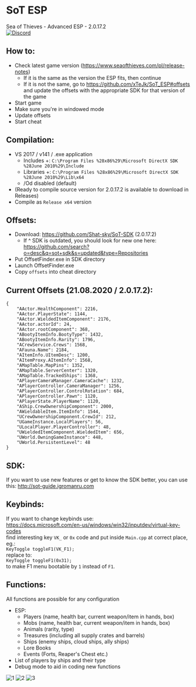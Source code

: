 # SoT ESP
Sea of Thieves - Advanced ESP - 2.0.17.2  
[![Discord](https://img.shields.io/discord/748288505507217428.svg?label=&logo=discord&logoColor=ffffff&color=7389D8&labelColor=6A7EC2)](https://discord.gg/AEfuvwT)
  
  
## How to:
- Check latest game version (https://www.seaofthieves.com/pl/release-notes)
  - If it is the same as the version the ESP fits, then continue
  - If it is not the same, go to https://github.com/xTeJk/SoT_ESP#offsets and update the offsets with the appropriate SDK for that version of the game
- Start game
- Make sure you're in windowed mode
- Update offsets
- Start cheat

## Compilation:
- VS 2017 / v141 / .exe application
	- Includes +: `C:\Program Files %28x86%29\Microsoft DirectX SDK %28June 2010%29\Include`
	- Libraries +: `C:\Program Files %28x86%29\Microsoft DirectX SDK %28June 2010%29\Lib\x64`
	- /Od disabled (default)
- (Ready to compile source version for 2.0.17.2 is available to download in Releases)
- Compile as `Release x64` version

## Offsets:
- Download: https://github.com/Shat-sky/SoT-SDK (2.0.17.2)
  - If ^ SDK is outdated, you should look for new one here: https://github.com/search?o=desc&q=sot+sdk&s=updated&type=Repositories
- Put OffsetFinder.exe in SDK directory
- Launch OffsetFinder.exe
- Copy `offsets` into cheat directory

## Current Offsets (21.08.2020 / 2.0.17.2):
```
{
    "AActor.HealthComponent": 2216,
    "AActor.PlayerState": 1144,
    "AActor.WieldedItemComponent": 2176,
    "AActor.actorId": 24,
    "AActor.rootComponent": 368,
    "ABootyItemInfo.BootyType": 1432,
    "ABootyItemInfo.Rarity": 1796,
    "ACrewService.Crews": 1568,
    "AFauna.Name": 2184,
    "AItemInfo.UItemDesc": 1200,
    "AItemProxy.AItemInfo": 1568,
    "AMapTable.MapPins": 1352,
    "AMapTable.ServerCenter": 1320,
    "AMapTable.TrackedShips": 1368,
    "APlayerCameraManager.CameraCache": 1232,
    "APlayerController.CameraManager": 1256,
    "APlayerController.ControlRotation": 684,
    "APlayerController.Pawn": 1120,
    "APlayerState.PlayerName": 1120,
    "AShip.CrewOwnershipComponent": 2000,
    "AWieldableItem.ItemInfo": 1544,
    "UCrewOwnershipComponent.CrewId": 212,
    "UGameInstance.LocalPlayers": 56,
    "ULocalPlayer.PlayerController": 48,
    "UWieldedItemComponent.WieldedItem": 656,
    "UWorld.OwningGameInstance": 448,
    "UWorld.PersistentLevel": 48
}
```

## SDK:
If you want to use new features or get to know the SDK better, you can use this: http://sot-guide.igromanru.com

## Keybinds:
If you want to change keybinds use:  
https://docs.microsoft.com/en-us/windows/win32/inputdev/virtual-key-codes  
find interesting key `VK_` or `0x` code and put inside `Main.cpp` at correct place, eg.:  
`KeyToggle toggleF1(VK_F1);`  
replace to:  
`KeyToggle toggleF1(0x31);`  
to make F1 menu bootable by `1` instead of `F1`.  

## Functions:
All functions are possible for any configuration  
  
- ESP:
  - Players (name, health bar, current weapon/item in hands, box)
  - Mobs (name, health bar, current weapon/item in hands, box)
  - Animals (rarity, type)
  - Treasures (including all supply crates and barrels)
  - Ships (enemy ships, cloud ships, ally ships)
  - Lore Books
  - Events (Forts, Reaper's Chest etc.)
- List of players by ships and their type
- Debug mode to aid in coding new functions
  
![1](https://i.imgur.com/bjLxEJo.png)
![2](https://i.imgur.com/dmiCJuz.png)
![3](https://i.imgur.com/I2V64jP.png)

